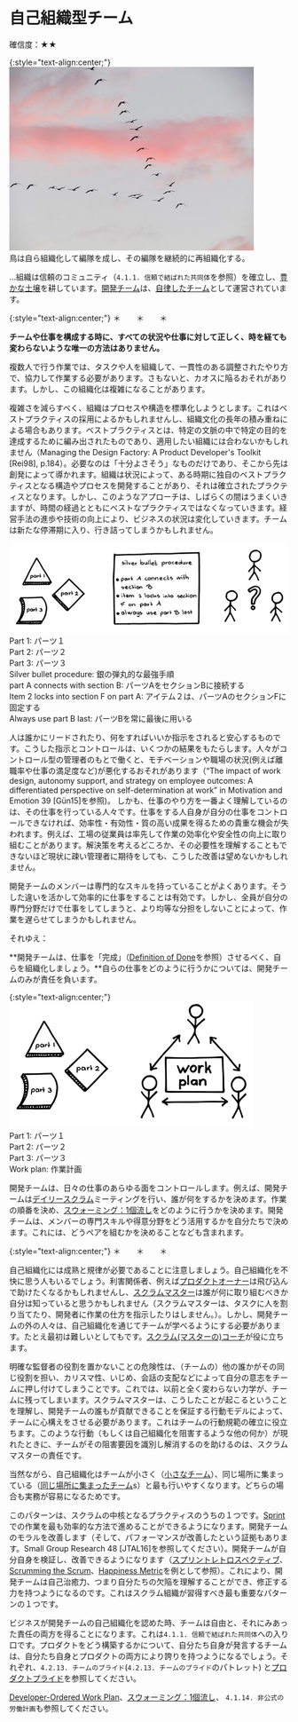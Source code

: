 # 自己組織型チーム

確信度：★★

{:style="text-align:center;"}
![ch02_17_17_Self_Organizing_Team1](Images/ch02_17_17_Self_Organizing_Team1.png)<br>
鳥は自ら組織化して編隊を成し、その編隊を継続的に再組織化する。

...組織は信頼のコミュニティ（`4.1.1. 信頼で結ばれた共同体`を参照）を確立し、[豊かな土壌](ch02_03_3_Fertile_Soil.md)を耕しています。[開発チーム](ch02_14_14_Development_Team.md)は、[自律したチーム](ch02_16_16_Autonomous_Team.md)として運営されています。

{:style="text-align:center;"}
＊　　＊　　＊

**チームや仕事を構成する時に、すべての状況や仕事に対して正しく、時を経ても変わらないような唯一の方法はありません。**

複数人で行う作業では、タスクや人を組織して、一貫性のある調整されたやり方で、協力して作業する必要があります。さもないと、カオスに陥るおそれがあります。しかし、この組織化は複雑になることがあります。

複雑さを減らすべく、組織はプロセスや構造を標準化しようとします。これはベストプラクティスの採用によるかもしれませんし、組織文化の長年の積み重ねによる場合もあります。ベストプラクティスとは、特定の文脈の中で特定の目的を達成するために編み出されたものであり、適用したい組織には合わないかもしれません（Managing the Design Factory: A Product Developer's Toolkit [Rei98], p.184）。必要なのは「十分よさそう」なものだけであり、そこから先は創発によって導かれます。組織は状況によって、ある時期に独自のベストプラクティスとなる構造やプロセスを開発することがあり、それは確立されたプラクティスとなります。しかし、このようなアプローチは、しばらくの間はうまくいきますが、時間の経過とともにベストなプラクティスではなくなっていきます。経営手法の進歩や技術の向上により、ビジネスの状況は変化していきます。チームは新たな停滞期に入り、行き詰ってしまうかもしれません。

![ch02_17_17_Self_Organizing_Team2](Images/ch02_17_17_Self_Organizing_Team2.png)<br>
Part 1: パーツ１<br>Part 2: パーツ２<br>Part 3: パーツ３<br>Silver bullet procedure: 銀の弾丸的な最強手順<br>part A connects with section B: パーツAをセクションBに接続する<br>Item 2 locks into section F on part A: アイテム２は、パーツAのセクションFに固定する<br>Always use part B last: パーツBを常に最後に用いる

人は誰かにリードされたり、何をすればいいか指示をされると安心するものです。こうした指示とコントロールは、いくつかの結果をもたらします。人々がコントロール型の管理者のもとで働くと、モチベーションや職場の状況(例えば離職率や仕事の満足度など)が悪化するおそれがあります（“The impact of work design, autonomy support, and strategy on employee outcomes: A differentiated perspective on self-determination at work” in Motivation and Emotion 39 [Gün15]を参照)。 しかも、仕事のやり方を一番よく理解しているのは、その仕事を行っている人々です。仕事をする人自身が自分の仕事をコントロールできなければ、効率性・有効性・質の高い成果を得るための貴重な機会が失われます。例えば、工場の従業員は率先して作業の効率化や安全性の向上に取り組むことがあります。解決策を考えるどころか、その必要性を理解することもできないほど現状に疎い管理者に期待をしても、こうした改善は望めないかもしれません。

開発チームのメンバーは専門的なスキルを持っていることがよくあります。そうした違いを活かして効率的に仕事をすることは有効です。しかし、全員が自分の専門分野だけで仕事をしてしまうと、より均等な分担をしないことによって、作業を遅らせてしまうかもしれません。

それゆえ：

**開発チームは、仕事を「完成」（[Definition of Done](https://sites.google.com/a/scrumplop.org/published-patterns/value-stream/definition-of-done)を参照）させるべく、自らを組織化しましょう。**自らの仕事をどのように行うかについては、開発チームのみが責任を負います。

{:style="text-align:center;"}
![ch02_17_17_Self_Organizing_Team3](Images/ch02_17_17_Self_Organizing_Team3.png)<br>
Part 1: パーツ１<br>Part 2: パーツ２<br>Part 3: パーツ３<br>Work plan: 作業計画

開発チームは、日々の仕事のあらゆる面をコントロールします。例えば、開発チームは​[デイリースクラム](ch02_30_29_Daily_Scrum.md)ミーティングを行い、誰が何をするかを決めます。作業の順番を決め、​[スウォーミング：1個流し](ch02_26_25_Swarming_One_Piece_Continuous_Flow.md)をどのように行うかを決めます。開発チームは、メンバーの専門スキルや得意分野をどう活用するかを自分たちで決めます。これには、どうペアを組むかを決めることなども含まれます。

{:style="text-align:center;"}
＊　　＊　　＊

自己組織化には成熟と規律が必要であることに注意しましょう。自己組織化を不快に思う人もいるでしょう。利害関係者、例えば​[プロダクトオーナー](ch02_11_11_Product_Owner.md)​は飛び込んで助けたくなるかもしれませんし、[スクラムマスター](ch02_20_19_ScrumMaster.md)は誰が何に取り組むべきか自分は知っていると思うかもしれません（スクラムマスターは、タスクに人を割り当てたり、開発者に作業の仕方を指示したりはしません。）。しかし、開発チームの外の人々は、自己組織化を通じてチームが学べるようにする必要があります。たとえ最初は難しいとしてもです。[スクラム(マスターの)コーチ](ch02_23_22_Scrum_Master_Coach.md)が役に立ちます。

明確な監督者の役割を置かないことの危険性は、（チームの）他の誰かがその同じ役割を担い、カリスマ性、いじめ、会話の支配などによって自分の意志をチームに押し付けてしまうことです。これでは、以前と全く変わらない力学が、チームに残ってしまいます。スクラムマスターは、こうしたことが起こるということを理解し、開発チームの誰もが貢献できることを保証する行動モデルによって、チームに心構えをさせる必要があります。これはチームの行動規範の確立に役立ちます。このような行動（もしくは自己組織化を阻害するような他の何か）が現れたときに、チームがその阻害要因を識別し解消するのを助けるのは、スクラムマスターの責任です。

当然ながら、自己組織化はチームが小さく（[小さなチーム](ch02_09_9_Small_Teams.md)）、同じ場所に集まっている（[同じ場所に集まったチーム](ch02_08_8_Collocated_Team.md)​s）と最も行いやすくなります。どちらの場合も実務が容易になるためです。

このパターンは、スクラムの中核となるプラクティスのうちの１つです。​[Sprint](https://sites.google.com/a/scrumplop.org/published-patterns/value-stream/sprint)​での作業を最も効率的な方法で進めることができるようになります。開発チームのモラルを改善します（そして、パフォーマンスが改善したという証拠もあります。Small Group Research 48 [JTAL16]を参照してください）。開発チームが自分自身を検証し、改善できるようになります（​[スプリントレトロスペクティブ](ch02_37_36_Sprint_Retrospective.md)、[Scrumming the Scrum](https://sites.google.com/a/scrumplop.org/published-patterns/retrospective-pattern-language/scrumming-the-scrum)、[Happiness Metric](https://sites.google.com/a/scrumplop.org/published-patterns/retrospective-pattern-language/happiness-metric)を例として参照）。これにより、開発チームは自己治癒力、つまり自分たちの欠陥を理解することができ、修正する力を持つようになるのです。これはスクラム組織が習得すべき最も重要なパターンの１つです。

ビジネスが開発チームの自己組織化を認めた時、チームは自由と、それにみあった責任の両方を得ることになります。これは`4.1.1. 信頼で結ばれた共同体`への入り口です。プロダクトをどう構築するかについて、自分たち自身が発言するチームは、自分たち自身とプロダクトの両方により誇りを持つようになるでしょう。それぞれ、`4.2.13. チームのプライド`(`4.2.13. チームのプライド`のパトレット) と[プロダクトプライド](ch02_39_38_Product_Pride.md)を参照してください。

[Developer-Ordered Work Plan](https://sites.google.com/a/scrumplop.org/published-patterns/value-stream/sprint-backlog/developer-ordered-work-plan)、[スウォーミング：1個流し](ch02_26_25_Swarming_One_Piece_Continuous_Flow.md)、 `4.1.14. 非公式の労働計画`も参照してください。


